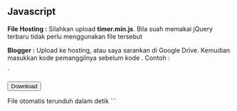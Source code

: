 ## Javascript
**File Hosting :**
Silahkan upload **timer.min.js**. Bila suah memakai jQuery terbaru tidak perlu menggunakan file tersebut

**Blogger :**
Upload ke hosting, atau saya sarankan di Google Drive. Kemudian masukkan kode pemanggilnya sebelum kode **</head>**.
Contoh :

`
<script src="/timer.min.js" type="text/javascript"/>
</head>
`

Bila suah memakai jQuery terbaru tidak perlu menggunakan file tersebut

## CSS
**File Hosting :**
Jangan lupa upload file CSSnya.

**Blogger :**
Taruh kode CSS nya di Template, Edit HTML

## Cara Menggunakan
Taruh kode ini di halaman yang ingin dipasang CountDown nya :

```javascript
<script type='text/javascript'>
//
var seconds = **10**;
function generate() {
var id;
id = setInterval(function () {
if (seconds
window.location = '**LINK TUJUAN**';
}else {
btn.style.display = "none";
menunggu.style.display = "inline";
document.getElementById('tunggu').innerHTML = --seconds;
}
}, 1000);}
//]]>
</script>
<button onclick="generate()" id="btn">Download</button>
<div id="menunggu">File otomatis terunduh dalam <span id="tunggu"/> detik
```